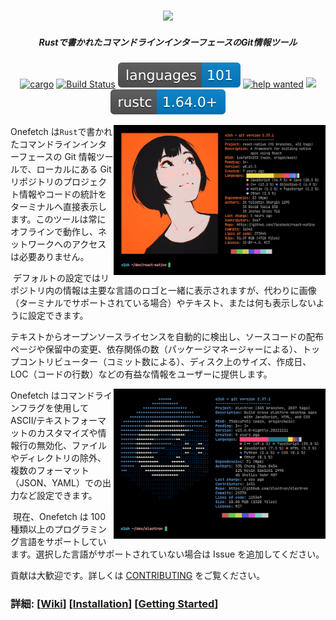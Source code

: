 <h3 align="center"><img src="../assets/onefetch.svg" height="130px"></h3>

<h5 align="center">‎Rustで書かれたコマンドラインインターフェースのGit情報ツール‎</h5>

<p align="center">
	<a href="https://crates.io/crates/onefetch"><img src="https://img.shields.io/crates/v/onefetch.svg" alt="cargo"></a>
	<a href="https://github.com/o2sh/onefetch/actions"><img src="https://github.com/o2sh/onefetch/workflows/CI/badge.svg" alt="Build Status"></a>
  <a href="https://onefetch.dev"><img src="../assets/language-badge.svg"></a>
	<a href="https://github.com/o2sh/onefetch/issues?q=is%3Aissue+is%3Aopen+label%3A%22%E2%9D%93+help+wanted%22"><img src="https://img.shields.io/github/issues/o2sh/onefetch/%E2%9D%93%20help%20wanted?color=green" alt="help wanted"></a>
	<a href="./LICENSE.md"><img src="https://img.shields.io/badge/license-MIT-blue.svg"></a>
	<img src="../assets/msrv-badge.svg">
</p>

<img src="../assets/screenshot-1.png" align="right" height="240px">

Onefetch は`Rust`で書かれたコマンドラインインターフェースの Git 情報ツールで、ローカルにある Git リポジトリのプロジェクト情報やコードの統計をターミナルへ直接表示します。このツールは常にオフラインで動作し、ネットワークへのアクセスは必要ありません。

‎ デフォルトの設定ではリポジトリ内の情報は主要な言語のロゴと一緒に表示されますが、代わりに画像（ターミナルでサポートされている場合）やテキスト、または何も表示しないように設定できます。

テキストからオープンソースライセンスを自動的に検出し、ソースコードの配布ページや保留中の変更、依存関係の数（パッケージマネージャーによる）、トップコントリビューター（コミット数による）、ディスク上のサイズ、作成日、LOC（コードの行数）などの有益な情報をユーザーに提供します。

<img src="../assets/screenshot-2.png" align="right" height="240px">

Onefetch はコマンドラインフラグを使用して ASCII/テキストフォーマットのカスタマイズや情報行の無効化、ファイルやディレクトリの除外、複数のフォーマット（JSON、YAML）での出力など設定できます。

‎ 現在、Onefetch は 100 種類以上のプログラミング言語をサポートしています。選択した言語がサポートされていない場合は Issue を追加してください。

貢献は大歓迎です。詳しくは [CONTRIBUTING](../CONTRIBUTING.md) をご覧ください。

### 詳細: \[[Wiki](https://github.com/o2sh/onefetch/wiki)\] \[[Installation](https://github.com/o2sh/onefetch/wiki/Installation)\] \[[Getting Started](https://github.com/o2sh/onefetch/wiki/getting-started)\]
